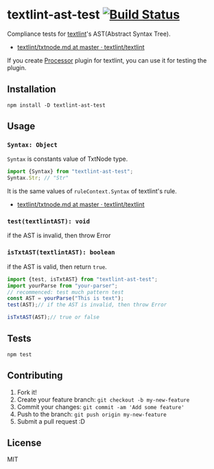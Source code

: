 # textlint-ast-test [![Build Status](https://travis-ci.org/textlint/textlint-ast-test.svg?branch=master)](https://travis-ci.org/textlint/textlint-ast-test)


Compliance tests for [textlint](https://github.com/textlint/textlint "textlint")'s AST(Abstract Syntax Tree).

- [textlint/txtnode.md at master · textlint/textlint](https://github.com/textlint/textlint/blob/master/docs/txtnode.md "textlint/txtnode.md at master · textlint/textlint")

If you create [Processor](https://github.com/textlint/textlint/blob/master/docs/plugin.md "Processor") plugin for textlint, you can use it for testing the plugin.

## Installation

    npm install -D textlint-ast-test

## Usage


### `Syntax: Object`

`Syntax` is constants value of TxtNode type.

```js
import {Syntax} from "textlint-ast-test";
Syntax.Str; // "Str"
```

It is the same values of `ruleContext.Syntax` of textlint's rule.

- [textlint/txtnode.md at master · textlint/textlint](https://github.com/textlint/textlint/blob/master/docs/txtnode.md#type "textlint/txtnode.md at master · textlint/textlint")

### `test(textlintAST): void`

if the AST is invalid, then throw Error

### `isTxtAST(textlintAST): boolean`

if the AST is valid, then return `true`.

```js
import {test, isTxtAST} from "textlint-ast-test";
import yourParse from "your-parser";
// recommenced: test much pattern test
const AST = yourParse("This is text");
test(AST);// if the AST is invalid, then throw Error

isTxtAST(AST);// true or false
```

## Tests

    npm test

## Contributing

1. Fork it!
2. Create your feature branch: `git checkout -b my-new-feature`
3. Commit your changes: `git commit -am 'Add some feature'`
4. Push to the branch: `git push origin my-new-feature`
5. Submit a pull request :D

## License

MIT
